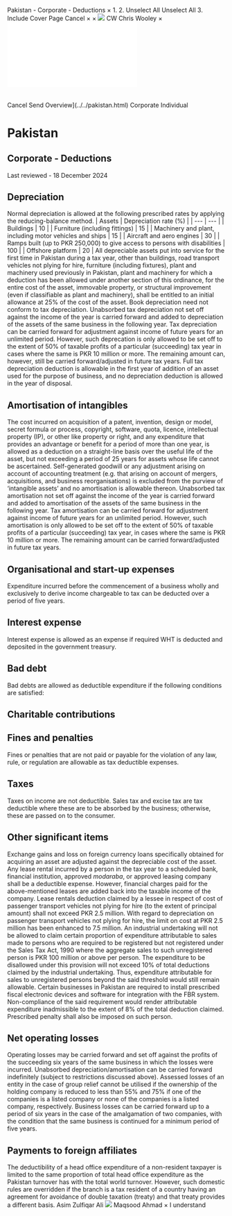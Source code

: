 Pakistan - Corporate - Deductions
×
1.
2.
Unselect All
Unselect All
3.
Include Cover Page
Cancel
×
×
![](../../-/media/world-wide-tax-summaries/attachments/global---chris-wooley.ashx%3Frev=ac5e5f3223b34096b1afc2a6009c7320&revision=ac5e5f32-23b3-4096-b1af-c2a6009c7320&hash=859B7ADC84DC2CBEC9760E9E6EE7DE6D0A8BFCDF)
CW
Chris Wooley
×
![](deductions.html)
######
Cancel
Send
Overview](../../pakistan.html)
Corporate
Individual
# Pakistan
## Corporate - Deductions
Last reviewed - 18 December 2024
## Depreciation
Normal depreciation is allowed at the following prescribed rates by applying the reducing-balance method.
| Assets | Depreciation rate (%) |
| --- | --- |
| Buildings | 10 |
| Furniture (including fittings) | 15 |
| Machinery and plant, including motor vehicles and ships | 15 |
| Aircraft and aero engines | 30 |
| Ramps built (up to PKR 250,000) to give access to persons with disabilities | 100 |
| Offshore platform | 20 |
All depreciable assets put into service for the first time in Pakistan during a tax year, other than buildings, road transport vehicles not plying for hire, furniture (including fixtures), plant and machinery used previously in Pakistan, plant and machinery for which a deduction has been allowed under another section of this ordinance, for the entire cost of the asset, immovable property, or structural improvement (even if classifiable as plant and machinery), shall be entitled to an initial allowance at 25% of the cost of the asset.
Book depreciation need not conform to tax depreciation. Unabsorbed tax depreciation not set off against the income of the year is carried forward and added to depreciation of the assets of the same business in the following year. Tax depreciation can be carried forward for adjustment against income of future years for an unlimited period. However, such deprecation is only allowed to be set off to the extent of 50% of taxable profits of a particular (succeeding) tax year in cases where the same is PKR 10 million or more. The remaining amount can, however, still be carried forward/adjusted in future tax years.
Full tax depreciation deduction is allowable in the first year of addition of an asset used for the purpose of business, and no depreciation deduction is allowed in the year of disposal.
## Amortisation of intangibles
The cost incurred on acquisition of a patent, invention, design or model, secret formula or process, copyright, software, quota, licence, intellectual property (IP), or other like property or right, and any expenditure that provides an advantage or benefit for a period of more than one year, is allowed as a deduction on a straight-line basis over the useful life of the asset, but not exceeding a period of 25 years for assets whose life cannot be ascertained.
Self-generated goodwill or any adjustment arising on account of accounting treatment (e.g. that arising on account of mergers, acquisitions, and business reorganisations) is excluded from the purview of ‘intangible assets’ and no amortisation is allowable thereon.
Unabsorbed tax amortisation not set off against the income of the year is carried forward and added to amortisation of the assets of the same business in the following year. Tax amortisation can be carried forward for adjustment against income of future years for an unlimited period. However, such amortisation is only allowed to be set off to the extent of 50% of taxable profits of a particular (succeeding) tax year, in cases where the same is PKR 10 million or more. The remaining amount can be carried forward/adjusted in future tax years.
## Organisational and start-up expenses
Expenditure incurred before the commencement of a business wholly and exclusively to derive income chargeable to tax can be deducted over a period of five years.
## Interest expense
Interest expense is allowed as an expense if required WHT is deducted and deposited in the government treasury.
## Bad debt
Bad debts are allowed as deductible expenditure if the following conditions are satisfied:
## Charitable contributions
## Fines and penalties
Fines or penalties that are not paid or payable for the violation of any law, rule, or regulation are allowable as tax deductible expenses.
## Taxes
Taxes on income are not deductible. Sales tax and excise tax are tax deductible where these are to be absorbed by the business; otherwise, these are passed on to the consumer.
## Other significant items
Exchange gains and loss on foreign currency loans specifically obtained for acquiring an asset are adjusted against the depreciable cost of the asset.
Any lease rental incurred by a person in the tax year to a scheduled bank, financial institution, approved *modaraba*, or approved leasing company shall be a deductible expense. However, financial charges paid for the above-mentioned leases are added back into the taxable income of the company.
Lease rentals deduction claimed by a lessee in respect of cost of passenger transport vehicles not plying for hire (to the extent of principal amount) shall not exceed PKR 2.5 million. With regard to depreciation on passenger transport vehicles not plying for hire, the limit on cost at PKR 2.5 million has been enhanced to 7.5 million.
An industrial undertaking will not be allowed to claim certain proportion of expenditure attributable to sales made to persons who are required to be registered but not registered under the Sales Tax Act, 1990 where the aggregate sales to such unregistered person is PKR 100 million or above per person. The expenditure to be disallowed under this provision will not exceed 10% of total deductions claimed by the industrial undertaking. Thus, expenditure attributable for sales to unregistered persons beyond the said threshold would still remain allowable.
Certain businesses in Pakistan are required to install prescribed fiscal electronic devices and software for integration with the FBR system. Non-compliance of the said requirement would render attributable expenditure inadmissible to the extent of 8% of the total deduction claimed. Prescribed penalty shall also be imposed on such person.
## Net operating losses
Operating losses may be carried forward and set off against the profits of the succeeding six years of the same business in which the losses were incurred. Unabsorbed depreciation/amortisation can be carried forward indefinitely (subject to restrictions discussed above).
Assessed losses of an entity in the case of group relief cannot be utilised if the ownership of the holding company is reduced to less than 55% and 75% if one of the companies is a listed company or none of the companies is a listed company, respectively.
Business losses can be carried forward up to a period of six years in the case of the amalgamation of two companies, with the condition that the same business is continued for a minimum period of five years.
## Payments to foreign affiliates
The deductibility of a head office expenditure of a non-resident taxpayer is limited to the same proportion of total head office expenditure as the Pakistan turnover has with the total world turnover. However, such domestic rules are overridden if the branch is a tax resident of a country having an agreement for avoidance of double taxation (treaty) and that treaty provides a different basis.
Asim Zulfiqar Ali
![](../../-/media/world-wide-tax-summaries/pakistanmaqsood-ahmadpakistan--maqsood-ahmadjpg20230515144058929.ashx%3Frev=40e8786ca6cb48708c4f90d2e8293d6c&revision=40e8786c-a6cb-4870-8c4f-90d2e8293d6c&hash=512B241603C0C23CD510008D58493F762614EA0D)
Maqsood Ahmad
×
I understand